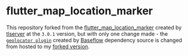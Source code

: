 # flutter_map_location_marker

This repository forked from the [flutter_map_location_marker][1] created by [tlserver][2] at the `3.0.1` version, but with only one change made - the [`geolocator plugin`][3] created by [Baseflow][4] dependency source is changed from hosted to my [forked version][5].



[1]: https://github.com/tlserver/flutter_map_location_marker
[2]: https://github.com/tlserver
[3]: https://github.com/Baseflow/flutter-geolocator
[4]: https://github.com/Baseflow
[5]: https://github.com/TimurDyushaliev/flutter-geolocator
